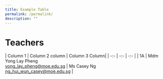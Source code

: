 ```yaml
---
title: Example Table
permalink: /permalink/
description: ""
---
```

Teachers
===========================================


| Column 1 | Column 2 column | Column 3 Column|
| -:- | -:- | -:- |
| 1A | Mdm Yong Lay Pheng <br>[yong_lay_pheng@moe.edu.sg](mailto:yong_lay_pheng@moe.edu.sg)     | Ms Casey Ng<br>[ng_hui_wun_casey@moe.edu.sg](mailto:ng_hui_wun_casey@moe.edu.sg)    |